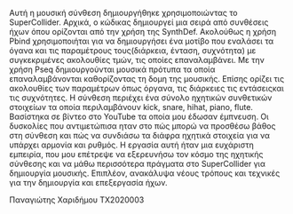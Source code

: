 Αυτή η μουσική σύνθεση δημιουργήθηκε χρησιμοποιώντας το SuperCollider. Αρχικά, ο κώδικας δημιουργεί μια σειρά από συνθέσεις ήχων όπου ορίζονται από την χρήση της 
SynthDef. Ακολούθως η χρήση Pbind χρησιμοποιήται για να δημιουργήσει ένα μοτίβο που εναλάσει τα όγανα και τις παραμέτρους τους(διάρκεια, ένταση, συχνότητα) με συγκεκριμένες ακολουθίες τμών, τις οποίες επαναλαμβάνει. Με την χρήση Pseq δημιουργούνται μουσικά πρότυπα τα οποία επαναλαμβάνονται καθορίζοντας τη δομη της μουσικής. Επίσης ορίζει τις ακολουθίες των παραμέτρων όπως όργανα, τις διάρκειες τις εντάσειςκαι τις συχνότητες. Η σύνθεση περιέχει ένα σύνολο ηχητικών συνθετικών στοιχείων τα οποία περιλαμβάνουν kick, snare, hihat, piano, flute. Βασίστηκα σε βίντεο στο YouTube τα οποία μου έδωσαν έμπνευση. Οι δυσκολίες που αντιμετώπισα ηταν στο πώς μπορώ να προσθέσω βάθος στη σύνθεση και πώς να συνδιάσω τα διάφρα ηχητικά στοιχεία για να υπάρχει αρμονία και ρυθμός. Η εργασία αυτή ήταν μια ευχάριστη εμπειρία, που μου επέτρεψε να εξερευνήσω τον κόσμο της ηχητικής σύνθεσης και να μάθω περισσότερα πράγματα στο SuperCollider για δημιουργία μουσικής. Επιπλέον, ανακάλυψα νέους τρόπους και τεχνικές για την δημιουργία και επεξεργασία ήχων. 

Παναγιώτης Χαριδήμου 
ΤΧ2020003